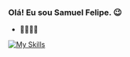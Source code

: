 ### Olá! Eu sou Samuel Felipe. 😉

- 🧑‍💻🇧🇷


[![My Skills](https://skillicons.dev/icons?i=ruby,rails,git,github,sqlite,py,java,linux&theme=dark)](https://skillicons.dev)
